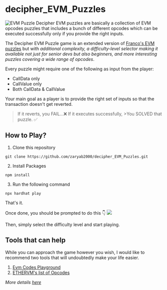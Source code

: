 # decipher_EVM_Puzzles
![EVM Puzzle](https://user-images.githubusercontent.com/42082608/227203303-cb635c7a-a495-435b-9695-5f2fd1c75425.png)
Decipher EVM puzzles are basically a collection of EVM opcodes puzzles that includes a bunch of different opcodes which can be executed successfully only if you provide the right inputs.

The Decipher EVM Puzzle game is an extended version of [Franco's EVM puzzles](https://github.com/fvictorio/evm-puzzles) but with *additional complexity, a difficulty-level selector making it available not just for senior devs but also beginners, and more interesting puzzles covering a wide range of opcodes*.

Every puzzle might require one of the following as input from the player:
* CallData only 
* CallValue only 
* Both CallData & CallValue

Your main goal as a player is to provide the right set of inputs so that the transaction doesn't get reverted. 

>If it reverts, you FAIL...❌ If it executes successfully, >You SOLVED that puzzle. ✅

## How to Play?
1. Clone this repository
```
git clone https://github.com/zaryab2000/decipher_EVM_Puzzles.git
```

2. Install Packages
```
npm install 
```

3. Run the following command 

```
npx hardhat play
```

That's it.

Once done, you should be prompted to do this 👇
![](https://i.imgur.com/aHbwB8B.png)

Then, simply select the difficulty level and start playing.

## Tools that can help
While you can approach the game however you wish, I would like to recommend two tools that will undoubtedly make your life easier.
1. [Evm Codes Playground](https://www.evm.codes/playground?fork=merge)
2. [ETHERVM's list of Opcodes](https://ethervm.io/)

*More details [here](https://zaryabs.com/decipher-evm-puzzle-game-for-smart-contract-devs)*
